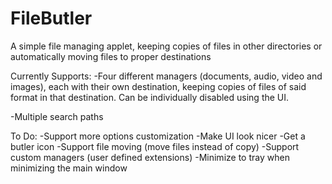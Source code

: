 # FileButler
A simple file managing applet, keeping copies of files in other directories or automatically moving files to proper destinations

Currently Supports:
-Four different managers (documents, audio, video and images), each with their own destination, keeping copies of files of said format in that destination. Can be individually disabled using the UI.

-Multiple search paths

To Do:
-Support more options customization
-Make UI look nicer
-Get a butler icon
-Support file moving (move files instead of copy)
-Support custom managers (user defined extensions)
-Minimize to tray when minimizing the main window
